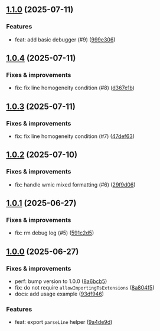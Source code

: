 ## [1.1.0](https://github.com/webpod/ingrid/compare/v1.0.4...v1.1.0) (2025-07-11)

### Features
* feat: add basic debugger (#9) ([999e306](https://github.com/webpod/ingrid/commit/999e306d32a36eeca441fc93ac1a9f426e6c2fa7))

## [1.0.4](https://github.com/webpod/ingrid/compare/v1.0.3...v1.0.4) (2025-07-11)

### Fixes & improvements
* fix: fix line homogeneity condition (#8) ([d367e1b](https://github.com/webpod/ingrid/commit/d367e1b83a101e5a26eb81b1fff717ee5b7eb871))

## [1.0.3](https://github.com/webpod/ingrid/compare/v1.0.2...v1.0.3) (2025-07-11)

### Fixes & improvements
* fix: fix line homogeneity condition (#7) ([47def63](https://github.com/webpod/ingrid/commit/47def631e06ece40d61708e84f176fbdf4696819))

## [1.0.2](https://github.com/webpod/ingrid/compare/v1.0.1...v1.0.2) (2025-07-10)

### Fixes & improvements
* fix: handle wmic mixed formatting (#6) ([29f9d06](https://github.com/webpod/ingrid/commit/29f9d06727efbcfc21b46376ca4c676032cd3b61))

## [1.0.1](https://github.com/webpod/ingrid/compare/v1.0.0...v1.0.1) (2025-06-27)

### Fixes & improvements
* fix: rm debug log (#5) ([591c2d5](https://github.com/webpod/ingrid/commit/591c2d54d172e634bd81ea576e45992a248b744b))

## [1.0.0](https://github.com/webpod/ingrid/compare/undefined...v1.0.0) (2025-06-27)

### Fixes & improvements
* perf: bump version to 1.0.0 ([8a6bcb5](https://github.com/webpod/ingrid/commit/8a6bcb54378d4efdc27ecf318cb286ad767ba422))
* fix: do not require `allowImportingTsExtensions` ([8a804f5](https://github.com/webpod/ingrid/commit/8a804f5ad71e5f9a2c71b40ced7a8be31ab63036))
* docs: add usage example ([93df946](https://github.com/webpod/ingrid/commit/93df946629a1f3439a6dd7855e798ad4da2be559))

### Features
* feat: export `parseLine` helper ([9a4de9d](https://github.com/webpod/ingrid/commit/9a4de9d01b433601ac6a22dab7db31f5ca8cc73f))
